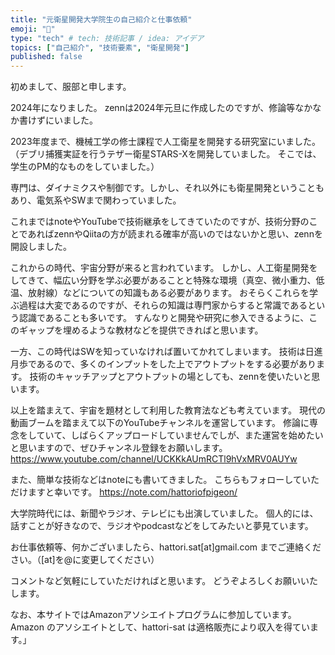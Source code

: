 ```yaml
---
title: "元衛星開発大学院生の自己紹介と仕事依頼"
emoji: "🤖"
type: "tech" # tech: 技術記事 / idea: アイデア
topics: ["自己紹介", "技術要素", "衛星開発"]
published: false
---
```

初めまして、服部と申します。

2024年になりました。
zennは2024年元旦に作成したのですが、修論等なかなか書けずにいました。

2023年度まで、機械工学の修士課程で人工衛星を開発する研究室にいました。
（デブリ捕獲実証を行うテザー衛星STARS-Xを開発していました。
そこでは、学生のPM的なものをしていました。）

専門は、ダイナミクスや制御です。しかし、それ以外にも衛星開発ということもあり、電気系やSWまで関わっていました。

これまではnoteやYouTubeで技術継承をしてきていたのですが、技術分野のことであればzennやQiitaの方が読まれる確率が高いのではないかと思い、zennを開設しました。

これからの時代、宇宙分野が来ると言われています。
しかし、人工衛星開発をしてきて、幅広い分野を学ぶ必要があることと特殊な環境（真空、微小重力、低温、放射線）などについての知識もある必要があります。
おそらくこれらを学ぶ過程は大変であるのですが、それらの知識は専門家からすると常識であるという認識であることも多いです。
すんなりと開発や研究に参入できるように、このギャップを埋めるような教材などを提供できればと思います。

一方、この時代はSWを知っていなければ置いてかれてしまいます。
技術は日進月歩であるので、多くのインプットをした上でアウトプットをする必要があります。
技術のキャッチアップとアウトプットの場としても、zennを使いたいと思います。

以上を踏まえて、宇宙を題材として利用した教育法なども考えています。
現代の動画ブームを踏まえて以下のYouTubeチャンネルを運営しています。
修論に専念をしていて、しばらくアップロードしていませんでしが、また運営を始めたいと思いますので、ぜひチャンネル登録をお願いします。
https://www.youtube.com/channel/UCKKkAUmRCTl9hVxMRV0AUYw

また、簡単な技術などはnoteにも書いてきました。
こちらもフォローしていただけますと幸いです。
https://note.com/hattoriofpigeon/

大学院時代には、新聞やラジオ、テレビにも出演していました。
個人的には、話すことが好きなので、ラジオやpodcastなどをしてみたいと夢見ています。

お仕事依頼等、何かございましたら、hattori.sat[at]gmail.com までご連絡ください。（[at]を@に変更してください）

コメントなど気軽にしていただければと思います。
どうぞよろしくお願いいたします。

なお、本サイトではAmazonアソシエイトプログラムに参加しています。
Amazon のアソシエイトとして、hattori-sat は適格販売により収入を得ています。」
